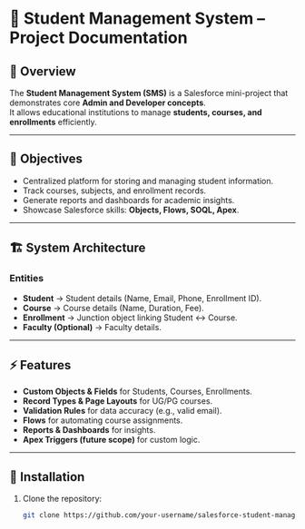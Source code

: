 # 📘 Student Management System – Project Documentation

## 📖 Overview
The **Student Management System (SMS)** is a Salesforce mini-project that demonstrates core **Admin and Developer concepts**.  
It allows educational institutions to manage **students, courses, and enrollments** efficiently.

---

## 🎯 Objectives
- Centralized platform for storing and managing student information.  
- Track courses, subjects, and enrollment records.  
- Generate reports and dashboards for academic insights.  
- Showcase Salesforce skills: **Objects, Flows, SOQL, Apex**.

---

## 🏗️ System Architecture
### Entities
- **Student** → Student details (Name, Email, Phone, Enrollment ID).  
- **Course** → Course details (Name, Duration, Fee).  
- **Enrollment** → Junction object linking Student ↔ Course.  
- **Faculty (Optional)** → Faculty details.

---

## ⚡ Features
- **Custom Objects & Fields** for Students, Courses, Enrollments.  
- **Record Types & Page Layouts** for UG/PG courses.  
- **Validation Rules** for data accuracy (e.g., valid email).  
- **Flows** for automating course assignments.  
- **Reports & Dashboards** for insights.  
- **Apex Triggers (future scope)** for custom logic.

---

## 🔧 Installation
1. Clone the repository:
   ```bash
   git clone https://github.com/your-username/salesforce-student-management-system.git

